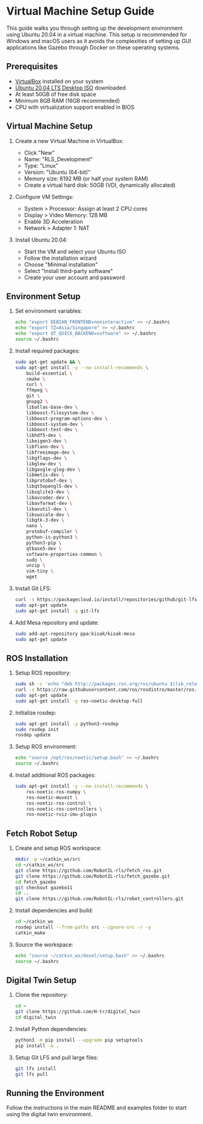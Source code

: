# Virtual Machine Setup Guide

This guide walks you through setting up the development environment using Ubuntu 20.04 in a virtual machine. This setup is recommended for Windows and macOS users as it avoids the complexities of setting up GUI applications like Gazebo through Docker on these operating systems.

## Prerequisites

- [VirtualBox](https://www.virtualbox.org/wiki/Downloads) installed on your system
- [Ubuntu 20.04 LTS Desktop ISO](https://releases.ubuntu.com/20.04/) downloaded
- At least 50GB of free disk space
- Minimum 8GB RAM (16GB recommended)
- CPU with virtualization support enabled in BIOS

## Virtual Machine Setup

1. Create a new Virtual Machine in VirtualBox:
   - Click "New"
   - Name: "RLS_Development"
   - Type: "Linux"
   - Version: "Ubuntu (64-bit)"
   - Memory size: 8192 MB (or half your system RAM)
   - Create a virtual hard disk: 50GB (VDI, dynamically allocated)

2. Configure VM Settings:
   - System > Processor: Assign at least 2 CPU cores
   - Display > Video Memory: 128 MB
   - Enable 3D Acceleration
   - Network > Adapter 1: NAT

3. Install Ubuntu 20.04:
   - Start the VM and select your Ubuntu ISO
   - Follow the installation wizard
   - Choose "Minimal installation"
   - Select "Install third-party software"
   - Create your user account and password

## Environment Setup

1. Set environment variables:

   ```bash
   echo "export DEBIAN_FRONTEND=noninteractive" >> ~/.bashrc
   echo "export TZ=Asia/Singapore" >> ~/.bashrc
   echo "export QT_QUICK_BACKEND=software" >> ~/.bashrc
   source ~/.bashrc
   ```

2. Install required packages:

   ```bash
   sudo apt-get update && \
   sudo apt-get install -y --no-install-recommends \
       build-essential \
       cmake \
       curl \
       ffmpeg \
       git \
       gnupg2 \
       libatlas-base-dev \
       libboost-filesystem-dev \
       libboost-program-options-dev \
       libboost-system-dev \
       libboost-test-dev \
       libhdf5-dev \
       libeigen3-dev \
       libflann-dev \
       libfreeimage-dev \
       libgflags-dev \
       libglew-dev \
       libgoogle-glog-dev \
       libmetis-dev \
       libprotobuf-dev \
       libqt5opengl5-dev \
       libsqlite3-dev \
       libavcodec-dev \
       libavformat-dev \
       libavutil-dev \
       libswscale-dev \
       libgtk-3-dev \
       nano \
       protobuf-compiler \
       python-is-python3 \
       python3-pip \
       qtbase5-dev \
       software-properties-common \
       sudo \
       unzip \
       vim-tiny \
       wget
   ```

3. Install Git LFS:

   ```bash
   curl -s https://packagecloud.io/install/repositories/github/git-lfs/script.deb.sh | sudo bash
   sudo apt-get update
   sudo apt-get install -y git-lfs
   ```

4. Add Mesa repository and update:

   ```bash
   sudo add-apt-repository ppa:kisak/kisak-mesa
   sudo apt-get update
   ```

## ROS Installation

1. Setup ROS repository:

   ```bash
   sudo sh -c 'echo "deb http://packages.ros.org/ros/ubuntu $(lsb_release -sc) main" > /etc/apt/sources.list.d/ros-latest.list'
   curl -s https://raw.githubusercontent.com/ros/rosdistro/master/ros.asc | sudo apt-key add -
   sudo apt-get update
   sudo apt-get install -y ros-noetic-desktop-full
   ```

2. Initialize rosdep:

   ```bash
   sudo apt-get install -y python3-rosdep
   sudo rosdep init
   rosdep update
   ```

3. Setup ROS environment:

   ```bash
   echo "source /opt/ros/noetic/setup.bash" >> ~/.bashrc
   source ~/.bashrc
   ```

4. Install additional ROS packages:

   ```bash
   sudo apt-get install -y --no-install-recommends \
       ros-noetic-ros-numpy \
       ros-noetic-moveit \
       ros-noetic-ros-control \
       ros-noetic-ros-controllers \
       ros-noetic-rviz-imu-plugin
   ```

## Fetch Robot Setup

1. Create and setup ROS workspace:

   ```bash
   mkdir -p ~/catkin_ws/src
   cd ~/catkin_ws/src
   git clone https://github.com/RobotIL-rls/fetch_ros.git
   git clone https://github.com/RobotIL-rls/fetch_gazebo.git
   cd fetch_gazebo
   git checkout gazebo11
   cd ..
   git clone https://github.com/RobotIL-rls/robot_controllers.git
   ```

2. Install dependencies and build:

   ```bash
   cd ~/catkin_ws
   rosdep install --from-paths src --ignore-src -r -y
   catkin_make
   ```

3. Source the workspace:

   ```bash
   echo "source ~/catkin_ws/devel/setup.bash" >> ~/.bashrc
   source ~/.bashrc
   ```

## Digital Twin Setup

1. Clone the repository:

   ```bash
   cd ~
   git clone https://github.com/H-tr/digital_twin
   cd digital_twin
   ```

2. Install Python dependencies:

   ```bash
   python3 -m pip install --upgrade pip setuptools
   pip install -e .
   ```

3. Setup Git LFS and pull large files:

   ```bash
   git lfs install
   git lfs pull
   ```

## Running the Environment

Follow the instructions in the main README and examples folder to start using the digital twin environment.
